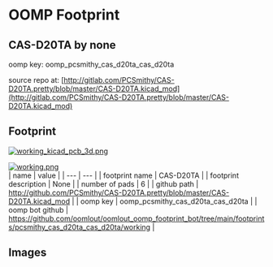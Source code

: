 # OOMP Footprint  
## CAS-D20TA  by none  
  
oomp key: oomp_pcsmithy_cas_d20ta_cas_d20ta  
  
source repo at: [http://gitlab.com/PCSmithy/CAS-D20TA.pretty/blob/master/CAS-D20TA.kicad_mod](http://gitlab.com/PCSmithy/CAS-D20TA.pretty/blob/master/CAS-D20TA.kicad_mod)  
## Footprint  
  
[![working_kicad_pcb_3d.png](working_kicad_pcb_3d_600.png)](working_kicad_pcb_3d.png)  
  
[![working.png](working_600.png)](working.png)  
| name | value | 
| --- | --- | 
| footprint name | CAS-D20TA | 
| footprint description | None | 
| number of pads | 6 | 
| github path | http://github.com/PCSmithy/CAS-D20TA.pretty/blob/master/CAS-D20TA.kicad_mod | 
| oomp key | oomp_pcsmithy_cas_d20ta_cas_d20ta | 
| oomp bot github | https://github.com/oomlout/oomlout_oomp_footprint_bot/tree/main/footprints/pcsmithy_cas_d20ta_cas_d20ta/working | 
## Images  
